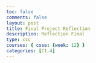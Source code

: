 ```yaml
---
toc: false
comments: false
layout: post
title: Final Project Reflection
description: Reflection Final
type: ccc
courses: { csse: {week: 12} }
categories: [C1.4]
---
```




